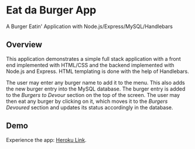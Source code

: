 # Eat da Burger App
A Burger Eatin' Application with Node.js/Express/MySQL/Handlebars

## Overview

This application demonstrates a simple full stack application with a front end implemented with HTML/CSS and the backend implemented with Node.js and Express. HTML templating is done with the help of Handlebars.

The user may enter any burger name to add it to the menu. This also adds the new burger entry into the MySQL database. The burger entry is added to the *Burgers to Devour* section on the top of the screen. The user may then eat any burger by clicking on it, which moves it to the *Burgers Devoured* section and updates its status accordingly in the database.

## Demo

Experience the app: [Heroku Link](https://burger-carvalho.herokuapp.com).

